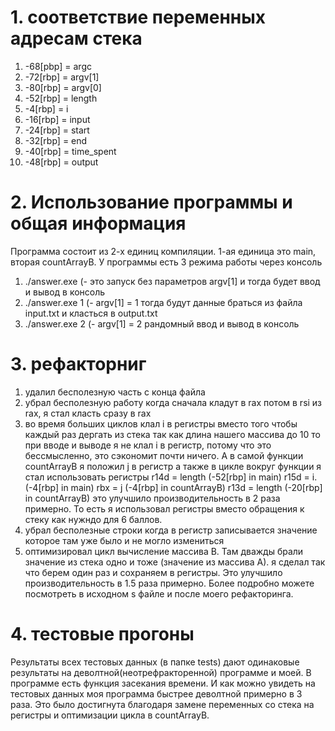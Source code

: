 # 1. соответствие переменных адресам стека
1) -68[pbp] = argc
2) -72[rbp] = argv[1]
3) -80[rbp] = argv[0]
4) -52[rbp] = length
5) -4[rbp] = i
6) -16[rbp] = input
7) -24[rbp] = start
8) -32[rbp] = end
9) -40[rbp] = time_spent
10) -48[rbp] = output

# 2. Использование программы и общая информация
Программа состоит из 2-х единиц компиляции. 1-ая единица это main, вторая countArrayB. 
У программы есть 3 режима работы через консоль
1) ./answer.exe           (- это запуск без параметров argv[1] и тогда будет ввод и вывод в консоль
2) ./answer.exe 1         (- argv[1] = 1 тогда будут данные браться из файла input.txt и класться в output.txt
3) ./answer.exe 2         (- argv[1] = 2 рандомный ввод и вывод в консоль


# 3. рефакторниг
1) удалил бесполезную часть с конца файла
2) убрал бесполезную работу когда сначала кладут в rax потом в rsi из rax, я стал класть сразу в rax
3) во время больших циклов клал i в регистры вместо того чтобы каждый раз дергать из стека
так как длина нашего массива до 10 то при вводе и выводе я не клал i в регистр, потому что это бессмысленно, это сэкономит почти ничего. А в самой функции countArrayB я положил j в регистр а также в цикле вокруг функции я стал использовать регистры 
r14d = length  (-52[rbp] in main)
r15d = i.       (-4[rbp] in main)
rbx = j         (-4[rbp] in countArrayB)
r13d = length   (-20[rbp] in countArrayB)
это улучшило производительность в 2 раза примерно. То есть я использовал регистры вместо обращения к стеку как нужндо для 6 баллов.
4) убрал бесполезные строки когда в регистр записывается значение которое там уже было и не могло измениться
5) оптимизировал цикл вычисление массива B. Там дважды брали значение из стека одно и тоже (значение из массива А). я сделал так что берем один раз и сохраняем в регистры. Это улучшило производительность в 1.5 раза примерно. Более подробно можете посмотреть в исходном s файле и после моего рефакторинга.


# 4. тестовые прогоны
Результаты всех тестовых данных (в папке tests) дают одинаковые результаты на деволтной(неотрефракторенной) программе и моей.
В программе есть функция засекания времени. И как можно увидеть на тестовых данных моя программа быстрее деволтной примерно в 3 раза. Это было достигнута благодаря замене переменных со стека на регистры и оптимизации цикла в countArrayB.
